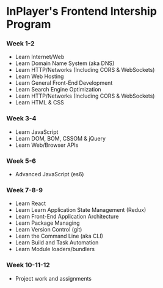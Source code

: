 # InPlayer's Frontend Intership Program

### Week 1-2
- Learn Internet/Web
- Learn Domain Name System (aka DNS)
- Learn HTTP/Networks (Including CORS & WebSockets)
- Learn Web Hosting
- Learn General Front-End Development
- Learn Search Engine Optimization
- Learn HTTP/Networks (Including CORS & WebSockets)
- Learn HTML & CSS

### Week 3-4
- Learn JavaScript
- Learn DOM, BOM, CSSOM & jQuery
- Learn Web/Browser APIs

### Week 5-6
- Advanced JavaScript (es6)

### Week 7-8-9
- Learn React
- Learn Learn Application State Management (Redux)
- Learn Front-End Application Architecture
- Learn Package Managing
- Learn Version Control (git)
- Learn the Command Line (aka CLI)
- Learn Build and Task Automation
- Learn Module loaders/bundlers

### Week 10-11-12
- Project work and assignments
